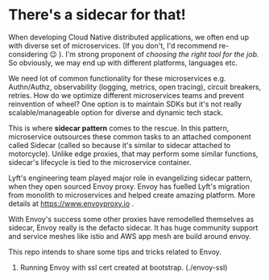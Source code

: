 # There's a sidecar for that! #

When developing Cloud Native distributed applications, we often end up with diverse set of microservices. (If you don't,
I'd recommend re-considering 😉 ). I'm strong proponent of _choosing the right tool for the job._ So obviously, we may end up with different platforms, languages etc.

We need lot of common functionality for these microservices e.g. Authn/Authz, observability (logging, metrics, open tracing), circuit breakers, retries. How do we optimize different microservices teams and prevent reinvention of wheel? One option is to maintain SDKs but it's not really scalable/manageable option for diverse and dynamic tech stack. 

This is where **sidecar pattern** comes to the rescue. In this pattern, microservice outsources these common tasks to an attached component called Sidecar (called so because it's similar to sidecar attached to motorcycle). Unlike edge proxies, that may perform some similar functions, sidecar's lifecycle is tied to the microservice container.

Lyft's engineering team played major role in evangelizing sidecar pattern, when they open sourced Envoy proxy. Envoy has fuelled Lyft's migration from monolith to microservices and helped create amazing platform. More details at https://www.envoyproxy.io .

With Envoy's success some other proxies have remodelled themselves as sidecar, Envoy really is the defacto sidecar. It has huge community support and service meshes like istio and AWS app mesh are build around envoy.

This repo intends to share some tips and tricks related to Envoy.

1. Running Envoy with ssl cert created at bootstrap. (./envoy-ssl)
